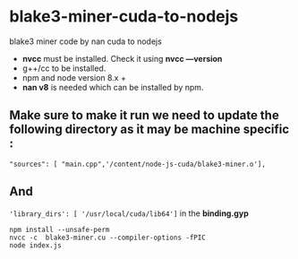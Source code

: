 # blake3-miner-cuda-to-nodejs
blake3 miner code by nan
cuda to nodejs

* **nvcc** must be installed. Check it using **nvcc —version**
*  g++/cc to be installed.
*  npm and node version 8.x +
* **nan v8** is needed which can be installed by npm.

## Make sure to make it run we need to update the following directory as it may be machine specific :

 ```"sources": [ "main.cpp",'/content/node-js-cuda/blake3-miner.o'],```
 
 ## And
 ```'library_dirs': [ '/usr/local/cuda/lib64']```
 in the **binding.gyp**

```
npm install --unsafe-perm
nvcc -c  blake3-miner.cu --compiler-options -fPIC
node index.js
   ```